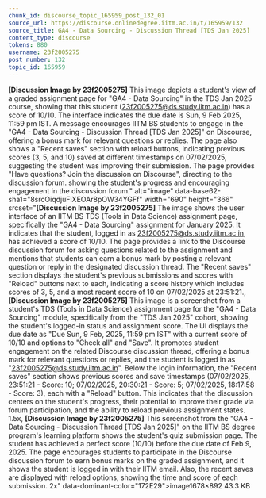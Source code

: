 ```yaml
---
chunk_id: discourse_topic_165959_post_132_01
source_url: https://discourse.onlinedegree.iitm.ac.in/t/165959/132
source_title: GA4 - Data Sourcing - Discussion Thread [TDS Jan 2025]
content_type: discourse
tokens: 880
username: 23f2005275
post_number: 132
topic_id: 165959
---
```


**[Discussion Image by 23f2005275]** This image depicts a student's view of a graded assignment page for "GA4 - Data Sourcing" in the TDS Jan 2025 course, showing that this student (23f2005275@ds.study.iitm.ac.in) has a score of 10/10. The interface indicates the due date is Sun, 9 Feb 2025, 11:59 pm IST. A message encourages IITM BS students to engage in the "GA4 - Data Sourcing - Discussion Thread [TDS Jan 2025]" on Discourse, offering a bonus mark for relevant questions or replies. The page also shows a "Recent saves" section with reload buttons, indicating previous scores (3, 5, and 10) saved at different timestamps on 07/02/2025, suggesting the student was improving their submission. The page provides "Have questions? Join the discussion on Discourse", directing to the discussion forum. showing the student's progress and encouraging engagement in the discussion forum." alt="image" data-base62-sha1="8srcOiqdjuFlXEOAr8pOW34YGFf" width="690" height="366" srcset="**[Discussion Image by 23f2005275]** The image shows the user interface of an IITM BS TDS (Tools in Data Science) assignment page, specifically the "GA4 - Data Sourcing" assignment for January 2025. It indicates that the student, logged in as 23f2005275@ds.study.iitm.ac.in, has achieved a score of 10/10. The page provides a link to the Discourse discussion forum for asking questions related to the assignment and mentions that students can earn a bonus mark by posting a relevant question or reply in the designated discussion thread. The "Recent saves" section displays the student's previous submissions and scores with "Reload" buttons next to each, indicating a score history which includes scores of 3, 5, and a most recent score of 10 on 07/02/2025 at 23:51:21., **[Discussion Image by 23f2005275]** This image is a screenshot from a student's TDS (Tools in Data Science) assignment page for the "GA4 - Data Sourcing" module, specifically from the "TDS Jan 2025" cohort, showing the student's logged-in status and assignment score. The UI displays the due date as "Due Sun, 9 Feb, 2025, 11:59 pm IST" with a current score of 10/10 and options to "Check all" and "Save". It promotes student engagement on the related Discourse discussion thread, offering a bonus mark for relevant questions or replies, and the student is logged in as "23f2005275@ds.study.iitm.ac.in". Below the login information, the "Recent saves" section shows previous scores and save timestamps (07/02/2025, 23:51:21 - Score: 10; 07/02/2025, 20:30:21 - Score: 5; 07/02/2025, 18:17:58 - Score: 3), each with a "Reload" button. This indicates that the discussion centers on the student's progress, their potential to improve their grade via forum participation, and the ability to reload previous assignment states. 1.5x, **[Discussion Image by 23f2005275]** This screenshot from the "GA4 - Data Sourcing - Discussion Thread [TDS Jan 2025]" on the IITM BS degree program's learning platform shows the student's quiz submission page. The student has achieved a perfect score (10/10) before the due date of Feb 9, 2025. The page encourages students to participate in the Discourse discussion forum to earn bonus marks on the graded assignment, and it shows the student is logged in with their IITM email. Also, the recent saves are displayed with reload options, showing the time and score of each submission. 2x" data-dominant-color="172E29">image1678×892 43.3 KB
